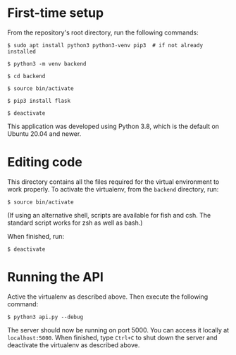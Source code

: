 # First-time setup

From the repository's root directory, run the following commands:

```
$ sudo apt install python3 python3-venv pip3  # if not already installed

$ python3 -m venv backend

$ cd backend

$ source bin/activate

$ pip3 install flask

$ deactivate
```

This application was developed using Python 3.8, which is the default on Ubuntu 20.04 and newer.

# Editing code

This directory contains all the files required for the virtual environment to work properly.
To activate the virtualenv, from the `backend` directory, run:

```
$ source bin/activate
```

(If using an alternative shell, scripts are available for fish and csh.
The standard script works for zsh as well as bash.)

When finished, run:

```
$ deactivate
```

# Running the API

Active the virtualenv as described above.
Then execute the following command:

```
$ python3 api.py --debug
```

The server should now be running on port 5000.
You can access it locally at `localhost:5000`.
When finished, type `Ctrl+C` to shut down the server and deactivate the virtualenv as described above.
